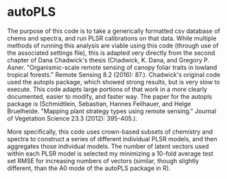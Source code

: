 # autoPLS
The purpose of this code is to take a generically formatted csv database of chems and spectra, and run PLSR calibrations on that data. While multiple methods of running this analysis are viable using this code (through use of the associated settings file), this is adapted very directly from the second chapter of Dana Chadwick's thesis (Chadwick, K. Dana, and Gregory P. Asner. "Organismic-scale remote sensing of canopy foliar traits in lowland tropical forests." Remote Sensing 8.2 (2016): 87.). Chadwick's original code used the autopls package, which showed strong results, but is very slow to execute. This code adapts
large portions of that work in a more clearly documented, easier to modify, and faster way. The paper for the autopls package is (Schmidtlein, Sebastian, Hannes Feilhauer, and Helge Bruelheide. "Mapping plant strategy types using remote sensing." Journal of Vegetation Science 23.3 (2012): 395-405.).

More specifically, this code uses crown-based subsets of chemistry and spectra to construct a series of different individual PLSR models, and then aggregates those individual models.  The number of latent vectors used within each PLSR model is selected my minimizing a 10-fold average test set RMSE for increasing numbers of vectors (similar, though slightly different, than the A0 mode of the autoPLS package in R).

